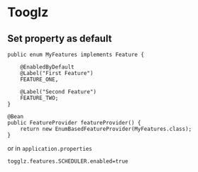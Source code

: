 # Tooglz

## Set property as default

```
public enum MyFeatures implements Feature {

    @EnabledByDefault
    @Label("First Feature")
    FEATURE_ONE,

    @Label("Second Feature")
    FEATURE_TWO;
}

@Bean
public FeatureProvider featureProvider() {
    return new EnumBasedFeatureProvider(MyFeatures.class);
}
```

or in `application.properties`

```
togglz.features.SCHEDULER.enabled=true
```


